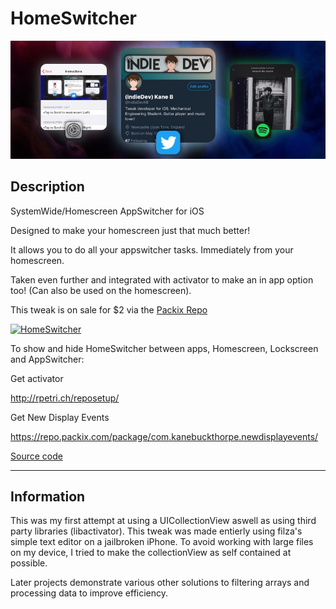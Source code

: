 # HomeSwitcher
![homeswitcher](repo_assets/headerImage.png)
## Description
SystemWide/Homescreen AppSwitcher for iOS

Designed to make your homescreen just that much better!

It allows you to do all your appswitcher tasks. Immediately from your homescreen. 

Taken even further and integrated with activator to make an in app option too! (Can also be used on the homescreen).

This tweak is on sale for $2 via the [Packix Repo](https://repo.packix.com/package/com.indieDev.homeSwitcher)

[![HomeSwitcher](https://img.youtube.com/vi/bqJ5_8z99Ho/0.jpg)](https://www.youtube.com/watch?v=bqJ5_8z99Ho "HomeSwitcher")

To show and hide HomeSwitcher between apps, Homescreen, Lockscreen and AppSwitcher:

Get activator

http://rpetri.ch/reposetup/

Get New Display Events

https://repo.packix.com/package/com.kanebuckthorpe.newdisplayevents/

[Source code](https://github.com/kanesbetas/New-Display-Events)

---
## Information

This was my first attempt at using a UICollectionView aswell as using third party libraries (libactivator).
This tweak was made entierly using filza's simple text editor on a jailbroken iPhone. To avoid working with large files on my device, I tried to make the collectionView as self contained at possible.

Later projects demonstrate various other solutions to filtering arrays and processing data to improve efficiency.


